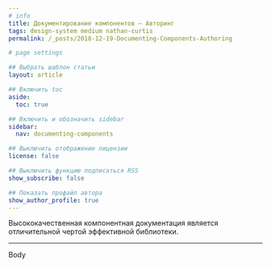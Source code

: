 ```yaml
---
# info
title: Документирование компонентов — Авторинг
tags: design-system medium nathan-curtis
permalink: /_posts/2018-12-19-Documenting-Components-Authoring

# page settings

## Выбрать шаблон статьи
layout: article

## Включить toc
aside:
  toc: true

## Включить и обозначить sidebar
sidebar:
  nav: documenting-components

## Выключить отображение лицензии
license: false

## Выключить функцию подписаться RSS
show_subscribe: false

## Показать профайл автора
show_author_profile: true
---
```


Высококачественная компонентная документация является отличительной чертой эффективной библиотеки.

---

Body
